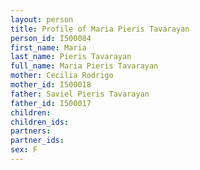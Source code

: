 ```yaml
---
layout: person
title: Profile of Maria Pieris Tavarayan
person_id: I500084
first_name: Maria
last_name: Pieris Tavarayan
full_name: Maria Pieris Tavarayan
mother: Cecilia Rodrigo
mother_id: I500018
father: Saviel Pieris Tavarayan
father_id: I500017
children:
children_ids:
partners:
partner_ids:
sex: F
---
```


